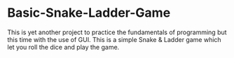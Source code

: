 # Basic-Snake-Ladder-Game
This is yet another project to practice the fundamentals of programming but this time with the use of GUI.
This is a simple Snake & Ladder game which let you roll the dice and play the game.
